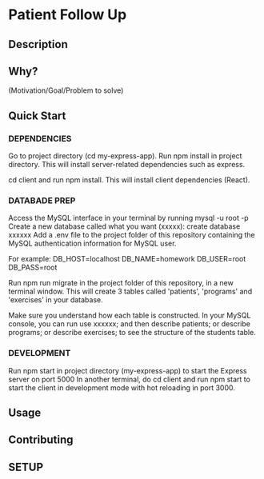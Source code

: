 # Patient Follow Up

## Description

## Why?
(Motivation/Goal/Problem to solve)

## Quick Start
### DEPENDENCIES
Go to project directory (cd my-express-app). 
Run npm install in project directory. This will install server-related dependencies such as express.

cd client and run npm install. This will install client dependencies (React).

### DATABADE PREP
Access the MySQL interface in your terminal by running mysql -u root -p
Create a new database called what you want (xxxxx): create database xxxxxx
Add a .env file to the project folder of this repository containing the MySQL authentication information for MySQL user. 

For example:
DB_HOST=localhost
DB_NAME=homework
DB_USER=root
DB_PASS=root

Run npm run migrate in the project folder of this repository, in a new terminal window. This will create 3 tables called 'patients', 'programs' and 'exercises' in your database.

Make sure you understand how each table is constructed. In your MySQL console, you can run use xxxxxx; and then describe patients; or describe programs; or describe exercises; to see the structure of the students table.

### DEVELOPMENT
Run npm start in project directory (my-express-app) to start the Express server on port 5000
In another terminal, do cd client and run npm start to start the client in development mode with hot reloading in port 3000.

## Usage

## Contributing

## SETUP
